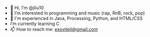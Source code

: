 - 👋 Hi, I’m @jliu10
- 👀 I’m interested in programming and music (rap, RnB, rock, pop)
- 🌱 I'm experienced in Java, Processing, Python, and HTML/CSS
- I’m currently learning C
- 📫 How to reach me: exovitejl@gmail.com

<!---
jliu10/jliu10 is a ✨ special ✨ repository because its `README.md` (this file) appears on your GitHub profile.
You can click the Preview link to take a look at your changes.
--->
